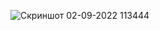 ![Скриншот 02-09-2022 113444](https://user-images.githubusercontent.com/16025087/190650749-e6ee5b8c-e7f1-4d6f-a877-abd0a60829bc.jpg)
